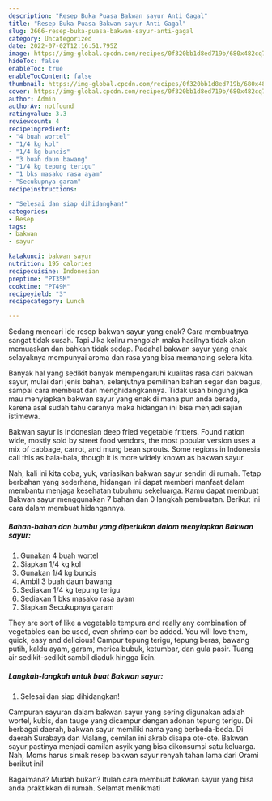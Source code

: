 ```yaml
---
description: "Resep Buka Puasa Bakwan sayur Anti Gagal"
title: "Resep Buka Puasa Bakwan sayur Anti Gagal"
slug: 2666-resep-buka-puasa-bakwan-sayur-anti-gagal
category: Uncategorized
date: 2022-07-02T12:16:51.795Z
image: https://img-global.cpcdn.com/recipes/0f320bb1d8ed719b/680x482cq70/bakwan-sayur-foto-resep-utama.jpg
hideToc: false
enableToc: true
enableTocContent: false
thumbnail: https://img-global.cpcdn.com/recipes/0f320bb1d8ed719b/680x482cq70/bakwan-sayur-foto-resep-utama.jpg
cover: https://img-global.cpcdn.com/recipes/0f320bb1d8ed719b/680x482cq70/bakwan-sayur-foto-resep-utama.jpg
author: Admin
authorAv: notfound
ratingvalue: 3.3
reviewcount: 4
recipeingredient:
- "4 buah wortel"
- "1/4 kg kol"
- "1/4 kg buncis"
- "3 buah daun bawang"
- "1/4 kg tepung terigu"
- "1 bks masako rasa ayam"
- "Secukupnya garam"
recipeinstructions:

- "Selesai dan siap dihidangkan!"
categories:
- Resep
tags:
- bakwan
- sayur

katakunci: bakwan sayur 
nutrition: 195 calories
recipecuisine: Indonesian
preptime: "PT35M"
cooktime: "PT49M"
recipeyield: "3"
recipecategory: Lunch

---
```



Sedang mencari ide resep bakwan sayur yang enak? Cara membuatnya sangat tidak susah. Tapi Jika keliru mengolah maka hasilnya tidak akan memuaskan dan bahkan tidak sedap. Padahal bakwan sayur yang enak selayaknya mempunyai aroma dan rasa yang bisa memancing selera kita.


Banyak hal yang sedikit banyak mempengaruhi kualitas rasa dari bakwan sayur, mulai dari jenis bahan, selanjutnya pemilihan bahan segar dan bagus, sampai cara membuat dan menghidangkannya. Tidak usah bingung jika mau menyiapkan bakwan sayur yang enak di mana pun anda berada, karena asal sudah tahu caranya maka hidangan ini bisa menjadi sajian istimewa.

Bakwan sayur is Indonesian deep fried vegetable fritters. Found nation wide, mostly sold by street food vendors, the most popular version uses a mix of cabbage, carrot, and mung bean sprouts. Some regions in Indonesia call this as bala-bala, though it is more widely known as bakwan sayur.


Nah, kali ini kita coba, yuk, variasikan bakwan sayur sendiri di rumah. Tetap berbahan yang sederhana, hidangan ini dapat memberi manfaat dalam membantu menjaga kesehatan tubuhmu sekeluarga. Kamu dapat membuat Bakwan sayur menggunakan 7 bahan dan 0 langkah pembuatan. Berikut ini cara dalam membuat hidangannya.

<!--inarticleads1-->

##### Bahan-bahan dan bumbu yang diperlukan dalam menyiapkan Bakwan sayur:

1. Gunakan 4 buah wortel
1. Siapkan 1/4 kg kol
1. Gunakan 1/4 kg buncis
1. Ambil 3 buah daun bawang
1. Sediakan 1/4 kg tepung terigu
1. Sediakan 1 bks masako rasa ayam
1. Siapkan Secukupnya garam


They are sort of like a vegetable tempura and really any combination of vegetables can be used, even shrimp can be added. You will love them, quick, easy and delicious! Campur tepung terigu, tepung beras, bawang putih, kaldu ayam, garam, merica bubuk, ketumbar, dan gula pasir. Tuang air sedikit-sedikit sambil diaduk hingga licin. 

<!--inarticleads2-->

##### Langkah-langkah untuk buat Bakwan sayur:


1. Selesai dan siap dihidangkan!

Campuran sayuran dalam bakwan sayur yang sering digunakan adalah wortel, kubis, dan tauge yang dicampur dengan adonan tepung terigu. Di berbagai daerah, bakwan sayur memiliki nama yang berbeda-beda. Di daerah Surabaya dan Malang, cemilan ini akrab disapa ote-ote. Bakwan sayur pastinya menjadi camilan asyik yang bisa dikonsumsi satu keluarga. Nah, Moms harus simak resep bakwan sayur renyah tahan lama dari Orami berikut ini! 

Bagaimana? Mudah bukan? Itulah cara membuat bakwan sayur yang bisa anda praktikkan di rumah. Selamat menikmati
